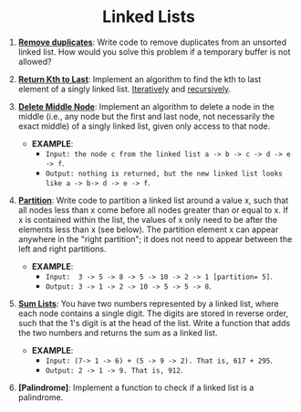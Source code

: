 <h1 align="center" style="border-bottom: none;"> Linked Lists </h1>

[Remove duplicates]: ../src/algorithmic/llists.py#L68
[Return Kth to Last]: ../src/algorithmic/llists.py#L93
[Delete Middle Node]: ../src/algorithmic/llists.py#L163
[Partition]: ../src/algorithmic/llists.py#L177
[Sum Lists]: ../src/algorithmic/llists.py#L206


1. **[Remove duplicates]**: Write code to remove duplicates from an unsorted linked list. 
How would you solve this problem if a temporary buffer is not allowed?

2. **[Return Kth to Last]**: Implement an algorithm to find the kth to last element of a singly linked list.
[Iteratively](../src/algorithmic/llists.py#L93) and [recursively](../src/algorithmic/llists.py#L134). 

3. **[Delete Middle Node]**: Implement an algorithm to delete a node in the middle (i.e., any node but
the first and last node, not necessarily the exact middle) of a singly linked list, given only access to
that node.
    * **EXAMPLE**:
        - `Input: the node c from the linked list a -> b -> c -> d -> e -> f`.
        - `Output: nothing is returned, but the new linked list looks like a -> b-> d -> e -> f`.

4. **[Partition]**: Write code to partition a linked list around a value x,
such that all nodes less than x come before all nodes greater than or equal to x.
If x is contained within the list,
the values of x only need to be after the elements less than x (see below).
The partition element x can appear anywhere in the "right partition";
it does not need to appear between the left and right partitions.
    * **EXAMPLE**:
        - `Input:  3 -> 5 -> 8 -> 5 -> 10 -> 2 -> 1 [partition= 5]`.
        - `Output: 3 -> 1 -> 2 -> 10 -> 5 -> 5 -> 8`.

5. **[Sum Lists]**: You have two numbers represented by a linked list, where each node contains a single
digit. The digits are stored in reverse order, such that the 1's digit is at the head of the list. Write a
function that adds the two numbers and returns the sum as a linked list.
    * **EXAMPLE**:
        - `Input: (7-> 1 -> 6) + (5 -> 9 -> 2). That is, 617 + 295`.
        - `Output: 2 -> 1 -> 9. That is, 912`.

6. **[Palindrome]**: Implement a function to check if a linked list is a palindrome.
